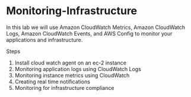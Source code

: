 # Monitoring-Infrastructure

In this lab we will use Amazon CloudWatch Metrics, Amazon CloudWatch Logs, Amazon CloudWatch Events, and AWS Config to monitor your applications and infrastructure.

Steps 
1. Install cloud watch agent on an ec-2 instance
2. Monitoring application logs using CloudWatch Logs
3. Monitoring instance metrics using CloudWatch
4. Creating real time notifications
5. Monitoring for infrastructure compliance